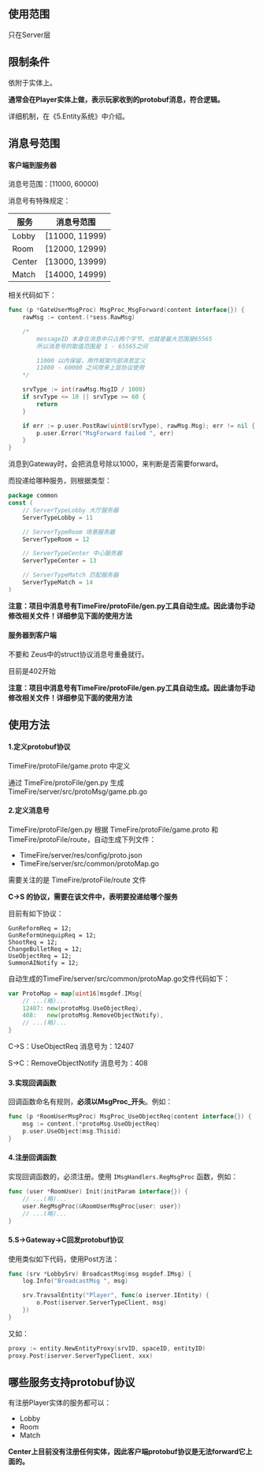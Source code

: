 ## 使用范围

只在Server层

## 限制条件

依附于实体上。

**通常会在Player实体上做，表示玩家收到的protobuf消息，符合逻辑。**

详细机制，在《5.Entity系统》中介绍。


## 消息号范围


#### 客户端到服务器

消息号范围：[11000, 60000)

消息号有特殊规定：

服务     | 消息号范围
--------| ------------------
Lobby   | [11000, 11999)
Room    | [12000, 12999)
Center  | [13000, 13999)
Match   | [14000, 14999)

相关代码如下：

```go
func (p *GateUserMsgProc) MsgProc_MsgForward(content interface{}) {
	rawMsg := content.(*sess.RawMsg)

	/*
		messageID 本身在消息中只占两个字节，也就是最大范围是65565
		所以消息号的取值范围是 1 - 65565之间

		11000 以内保留，用作框架内部消息定义
		11000 - 60000 之间用来上层协议使用
	*/

	srvType := int(rawMsg.MsgID / 1000)
	if srvType <= 10 || srvType >= 60 {
		return
	}

	if err := p.user.PostRaw(uint8(srvType), rawMsg.Msg); err != nil {
		p.user.Error("MsgForward failed ", err)
	}
}
```

消息到Gateway时，会把消息号除以1000，来判断是否需要forward。

而投递给哪种服务，则根据类型：

```go
package common
const (
	// ServerTypeLobby 大厅服务器
	ServerTypeLobby = 11

	// ServerTypeRoom 场景服务器
	ServerTypeRoom = 12

	// ServerTypeCenter 中心服务器
	ServerTypeCenter = 13

	// ServerTypeMatch 匹配服务器
	ServerTypeMatch = 14
)
```


**注意：项目中消息号有TimeFire/protoFile/gen.py工具自动生成。因此请勿手动修改相关文件！详细参见下面的使用方法**


#### 服务器到客户端

不要和 Zeus中的struct协议消息号重叠就行。

目前是402开始

**注意：项目中消息号有TimeFire/protoFile/gen.py工具自动生成。因此请勿手动修改相关文件！详细参见下面的使用方法**


## 使用方法

#### 1.定义protobuf协议

TimeFire/protoFile/game.proto 中定义

通过 TimeFire/protoFile/gen.py 生成 TimeFire/server/src/protoMsg/game.pb.go


#### 2.定义消息号

TimeFire/protoFile/gen.py 根据 TimeFire/protoFile/game.proto 和 TimeFire/protoFile/route，自动生成下列文件：

  - TimeFire/server/res/config/proto.json
  - TimeFire/server/src/common/protoMap.go

需要关注的是 TimeFire/protoFile/route 文件

**C->S 的协议，需要在该文件中，表明要投递给哪个服务**

目前有如下协议：
```
GunReformReq = 12;
GunReformUnequipReq = 12;
ShootReq = 12;
ChangeBulletReq = 12;
UseObjectReq = 12;
SummonAINotify = 12;
```

自动生成的TimeFire/server/src/common/protoMap.go文件代码如下：

```go
var ProtoMap = map[uint16]msgdef.IMsg{
	// ...(略)...
	12407: new(protoMsg.UseObjectReq),
	408:   new(protoMsg.RemoveObjectNotify),
	// ...(略)...
}

```

C->S：UseObjectReq 消息号为：12407

S->C：RemoveObjectNotify 消息号为：408

#### 3.实现回调函数

回调函数命名有规则，**必须以MsgProc_开头**。例如：

```go
func (p *RoomUserMsgProc) MsgProc_UseObjectReq(content interface{}) {
	msg := content.(*protoMsg.UseObjectReq)
	p.user.UseObject(msg.Thisid)
}
```

#### 4.注册回调函数

实现回调函数的，必须注册。使用 `IMsgHandlers.RegMsgProc` 函数，例如：

```go
func (user *RoomUser) Init(initParam interface{}) {
	// ...(略)...
	user.RegMsgProc(&RoomUserMsgProc{user: user})
	// ...(略)...
}
```

#### 5.S->Gateway->C回发protobuf协议

使用类似如下代码，使用Post方法：

```go
func (srv *LobbySrv) BroadcastMsg(msg msgdef.IMsg) {
	log.Info("BroadcastMsg ", msg)

	srv.TravsalEntity("Player", func(o iserver.IEntity) {
		o.Post(iserver.ServerTypeClient, msg)
	})
}
```

又如：

```go
proxy := entity.NewEntityProxy(srvID, spaceID, entityID)
proxy.Post(iserver.ServerTypeClient, xxx)
```


## 哪些服务支持protobuf协议

有注册Player实体的服务都可以：

  - Lobby
  - Room
  - Match

**Center上目前没有注册任何实体，因此客户端protobuf协议是无法forward它上面的。**
